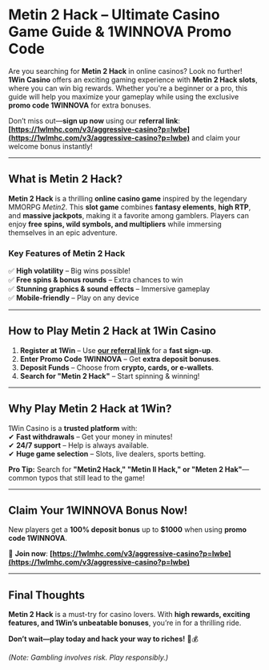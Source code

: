 # **Metin 2 Hack – Ultimate Casino Game Guide & 1WINNOVA Promo Code**  

Are you searching for **Metin 2 Hack** in online casinos? Look no further! **1Win Casino** offers an exciting gaming experience with **Metin 2 Hack slots**, where you can win big rewards. Whether you're a beginner or a pro, this guide will help you maximize your gameplay while using the exclusive **promo code 1WINNOVA** for extra bonuses.  

Don’t miss out—**sign up now** using our **referral link**: **[https://1wlmhc.com/v3/aggressive-casino?p=lwbe](https://1wlmhc.com/v3/aggressive-casino?p=lwbe)** and claim your welcome bonus instantly!  

---

## **What is Metin 2 Hack?**  

**Metin 2 Hack** is a thrilling **online casino game** inspired by the legendary MMORPG *Metin2*. This **slot game** combines **fantasy elements**, **high RTP**, and **massive jackpots**, making it a favorite among gamblers. Players can enjoy **free spins, wild symbols, and multipliers** while immersing themselves in an epic adventure.  

### **Key Features of Metin 2 Hack**  
✅ **High volatility** – Big wins possible!  
✅ **Free spins & bonus rounds** – Extra chances to win  
✅ **Stunning graphics & sound effects** – Immersive gameplay  
✅ **Mobile-friendly** – Play on any device  

---

## **How to Play Metin 2 Hack at 1Win Casino**  

1. **Register at 1Win** – Use **[our referral link](https://1wlmhc.com/v3/aggressive-casino?p=lwbe)** for a **fast sign-up**.  
2. **Enter Promo Code 1WINNOVA** – Get **extra deposit bonuses**.  
3. **Deposit Funds** – Choose from **crypto, cards, or e-wallets**.  
4. **Search for "Metin 2 Hack"** – Start spinning & winning!  

---

## **Why Play Metin 2 Hack at 1Win?**  

1Win Casino is a **trusted platform** with:  
✔ **Fast withdrawals** – Get your money in minutes!  
✔ **24/7 support** – Help is always available.  
✔ **Huge game selection** – Slots, live dealers, sports betting.  

**Pro Tip:** Search for **"Metin2 Hack," "Metin II Hack," or "Meten 2 Hak"**—common typos that still lead to the game!  

---

## **Claim Your 1WINNOVA Bonus Now!**  

New players get a **100% deposit bonus** up to **$1000** when using **promo code 1WINNOVA**.  

🔗 **Join now**: **[https://1wlmhc.com/v3/aggressive-casino?p=lwbe](https://1wlmhc.com/v3/aggressive-casino?p=lwbe)**  

---

## **Final Thoughts**  

**Metin 2 Hack** is a must-try for casino lovers. With **high rewards, exciting features, and 1Win’s unbeatable bonuses**, you’re in for a thrilling ride.  

**Don’t wait—play today and hack your way to riches!** 🚀💰  

*(Note: Gambling involves risk. Play responsibly.)*